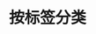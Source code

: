 ---
title: "按标签分类"
layout: "tags"
url: "/tags/"
summary: tags
disableShare: true
ShowReadingTime: false
ShowBreadCrumbs: false
ShowWordCount: false
---